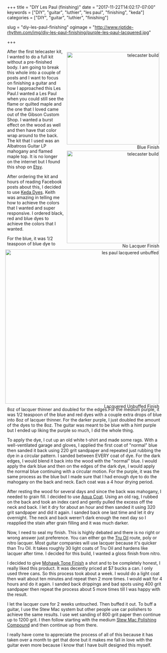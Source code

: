 +++
title = "DIY Les Paul (finishing)"
date = "2017-11-22T14:02:17-07:00"
keywords = ["DIY", "guitar", "luthier", "les paul", "finishing", "keda"]
categories = ["DIY", "guitar", "luthier", "finishing"]

slug = "diy-les-paul-finishing"
ogimage = "http://www.riptide-rhythm.com/img/diy-les-paul-finishing/purple-les-paul-lacquered.jpg"

+++

<figure id="tele-image" style="height:300px; float: right; clear: right; margin: 10px; text-align: right;">
  <img src="/img/diy-les-paul-finishing/blue-les-paul.jpg" alt="telecaster build" style="height: 300px;">
  <figcaption>Blue Finish</figcaption>
</figure>

<figure id="tele-image" style="height:300px; float: right; clear: right; margin: 10px; text-align: right;">
  <img src="/img/diy-les-paul-finishing/purple-les-paul-unlacquered.jpg" alt="telecaster build" style="height: 300px;">
  <figcaption>No Lacquer Finish</figcaption>
</figure>

<figure id="tele-image" style="height:500px; float: right; clear: right; margin: 10px; text-align: right; margin-bottom: 10px;">
  <img src="/img/diy-les-paul-finishing/purple-les-paul-lacquered.jpg" alt="les paul lacquered unbuffed" style="height: 500px;">
  <figcaption>Lacquered Unbuffed Finish</figcaption>
</figure>

After the first telecaster kit, I wanted to do a full kit without a pre-finished body. I am going to break this
whole into a couple of posts and I want to focus on finishing a guitar and how I approached this Les Paul.I wanted a
Les Paul when you could still see the flame or quilted maple and the one that I loved came out of the Gibson Custom
Shop. I wanted a burst effect on the wood as well and then have that color wrap around to the back. The kit that I
used was an Albatross Guitar LP mahogany and flamed maple top. It is no longer on the internet but I found this shop
on [Etsy](https://arg.wtf/2A1yaNk).

After ordering the kit and hours of reading Facebook posts about this, I decided to use
[Keda Dyes](https://www.kedadyeinc.com/). Keith was amazing in telling me how to achieve the colors
that I wanted and super responsive. I ordered black, red and blue dyes to achieve the colors that I wanted.

For the blue, it was 1/2 teaspoon of blue dye to 8oz of lacquer thinner and doubled for the edges.For the medium purple,
it was 1/2 teaspoon of the blue and red dyes with a couple extra drops of blue into 8oz of lacquer
thinner. For the darker purple, I just doubled the amount of the dyes to the 8oz. The guitar was meant to be blue
with a hint purple but I ended up liking the purple so much, I did the whole thing.

To apply the dye, I cut up an old white t-shirt and made some rags. With a well-ventilated garage and gloves, I applied the
first coat of "normal" blue then sanded it back using 220 grit sandpaper and repeated just rubbing the dye in a circular
pattern. I sanded between EVERY coat of dye. For the dark edges, I would blend it back into the wood with the "normal"
blue. I would apply the dark blue and then on the edges of the dark dye, I would apply the normal blue continuing with
a circular motion. For the purple, it was the same process as the blue but I made sure that I had enough dye to do the
mahogany on the back and neck. Each coat was a 4 hour drying period.

After resting the wood for several days and since the back was mahogany, I needed to grain fill. I decided to use
[Aqua Coat](https://arg.wtf/2A05HYg). Using an old rag, I rubbed on the back and took an index card and gently pulled
the excess off the neck and back. I let it dry for about an hour and then sanded it using 320 grit sandpaper and did
it again. I sanded back one last time and let it dry overnight. The neck and back weren't dark enough the next day so
I reapplied the stain after grain filling and it was much darker.

Now, I need to seal my finish. This is highly debated and there is no right or wrong answer just preference.
You can either go the [Tru Oil](https://arg.wtf/2A1XGSZ) route, poly or nitro lacquer. Most guitar companies will use
lacquer because it's quicker than Tru Oil. It takes roughly 30 light coats of Tru Oil and hardens like lacquer after time.
I decided for this build, I wanted a gloss finish from nitro.

I decided to give [Mohawk Tone Finish](https://arg.wtf/2A1Yqrf) a shot and to be completely honest, I really liked
this product. It was decently priced at $7 bucks a can. I only used three cans. So this process took about a week.
I would do a light coat then wait about ten minutes and repeat then 2 more times. I would wait for 4 hours and do it
again. I sanded back drippings and bad spots using 400 grit sandpaper then repeat the process about 5 more times till
I was happy with the result.

I let the lacquer cure for 2 weeks untouched. Then buffed it out. To buff a guitar, I use the Stew Mac system but other
people use car polishers to achieve the same results. I use wet sanding of 800 grit paper then continue up to 1200 grit.
I then follow starting with the medium [Stew Mac Polishing Compound](https://arg.wtf/2A0YiIw) and then continue up from
there.

I really have come to appreciate the process of all of this because it has taken over a month to get that done but it
makes me fall in love with the guitar even more because I know that I have built designed this myself.
